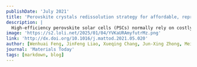 ```yaml
---
publishDate: 'July 2021'
title: 'Perovskite crystals redissolution strategy for affordable, reproducible, efficient and stable perovskite photovoltaics'
description: |
  High-efficiency perovskite solar cells (PSCs) normally rely on costly, high purity (>99.99%), air-sensitive raw materials that vary batch-to-batch. The perovskite films and devices derived from conventional raw materials mixture method suffer from inferior reproducibility of optoelectronic properties and performance, as well as discounted promise towards low-cost scalable manufacturing. Distinguished from the direct mixing of raw materials, the preparation of perovskite films with precursors made by the redissolution of perovskite crystals holds the promise to make PSCs more affordable, reproducible, efficient and stable. The resultant perovskite films inherit the exceptional characteristics of the parent perovskite crystals, such as high crystallinity, high purity, accurate stoichiometric ratio, and low trap-state density, as well as good ambient and phase stability. Herein, we summarize recent progress on the employment of the perovskite crystals redissolution strategy for achieving low-cost, efficient perovskite-based solar-to-electricity conversion, which will help both popularize the redissolution strategy and reveal unprecedented advantages gained by its adoption.
image: 'https://s2.loli.net/2025/01/04/YVKaURAmyfutrMz.png'
link: 'http://dx.doi.org/10.1016/j.mattod.2021.05.020'
author: [Wenhuai Feng, JinFeng Liao, Xueqing Chang, Jun-Xing Zhong, Meifang Yang, Tian Tian, Ying Tan, Liang Zhao, Chengxi Zhang, BingXin Lei*, Lianzhou Wang*, Jinsong Huang*, WuQiang Wu*]
journal: 'Materials Today'
tags: [markdown, blog]
---
```

